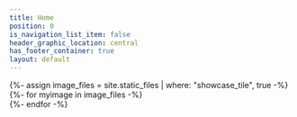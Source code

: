 ```yaml
---
title: Home
position: 0
is_navigation_list_item: false
header_graphic_location: central
has_footer_container: true
layout: default
---
```


<div class="content_container-showcase_wrapper">
	{%- assign image_files = site.static_files | where: "showcase_tile", true -%}
	{%- for myimage in image_files -%}
		<div class="showcase_wrapper-showcase_tile" style="background-image: url({{- myimage.path -}})"></div>
	{%- endfor -%}
</div>
